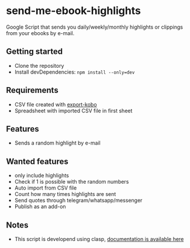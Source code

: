 # send-me-ebook-highlights #

Google Script that sends you daily/weekly/monthly highlights or clippings from your ebooks by e-mail.

## Getting started ##
* Clone the repository
* Install devDependencies: `npm install --only=dev`

## Requirements ##
- CSV file created with [export-kobo](https://github.com/pettarin/export-kobo)
- Spreadsheet with imported CSV file in first sheet

## Features ##
* Sends a random highlight by e-mail

## Wanted features ##
* only include highlights
* Check if 1 is possible with the random numbers
* Auto import from CSV file
* Count how many times highlights are sent
* Send quotes through telegram/whatsapp/messenger
* Publish as an add-on 

## Notes
* This script is developend using clasp, [documentation is available here](https://developers.google.com/apps-script/guides/clasp)